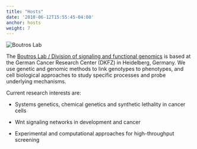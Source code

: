 ```yaml
---
title: "Hosts"
date: '2018-06-12T15:55:45-04:00'
anchor: hosts
weight: 7
---
```

![Boutros Lab](/./hosts_files/boutroslab.png)

The [Boutros Lab / Division of signaling and functional genomics](https://www.dkfz.de/en/signaling/index.php) is based at the German Cancer Research Center (DKFZ) in Heidelberg, Germany. We use genetic and genomic methods to link genotypes to phenotypes, and cell biological approaches to study specific processes and probe underlying mechanisms. 

Current research interests are:

* Systems genetics, chemical genetics and synthetic lethality in cancer cells

* Wnt signaling networks in development and cancer

* Experimental and computational approaches for high-throughput screening